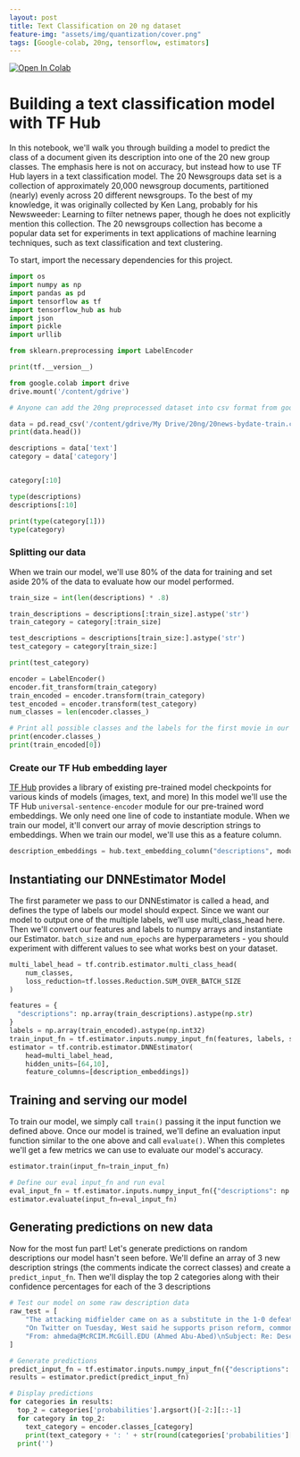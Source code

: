 ```yaml
---
layout: post
title: Text Classification on 20 ng dataset
feature-img: "assets/img/quantization/cover.png"
tags: [Google-colab, 20ng, tensorflow, estimators]
---
```

<a href="https://colab.research.google.com/github/shranith/ML-
notebooks/blob/master/text_classification_20ng.ipynb" target="_parent"><img
src="https://colab.research.google.com/assets/colab-badge.svg" alt="Open In
Colab"/></a>

# Building a text classification model with TF Hub

In this notebook, we'll walk
you through building a model to predict the class of a document given its
description into one of the 20 new group classes. The emphasis here is not on
accuracy, but instead how to use TF Hub layers in a text classification model.
The 20 Newsgroups data set is a collection of approximately 20,000 newsgroup
documents, partitioned (nearly) evenly across 20 different newsgroups. To the
best of my knowledge, it was originally collected by Ken Lang, probably for his
Newsweeder: Learning to filter netnews paper, though he does not explicitly
mention this collection. The 20 newsgroups collection has become a popular data
set for experiments in text applications of machine learning techniques, such as
text classification and text clustering.

To start, import the necessary
dependencies for this project.

```python
import os
import numpy as np
import pandas as pd
import tensorflow as tf
import tensorflow_hub as hub
import json
import pickle
import urllib

from sklearn.preprocessing import LabelEncoder

print(tf.__version__)
```

```python
from google.colab import drive
drive.mount('/content/gdrive')
```

```python
# Anyone can add the 20ng preprocessed dataset into csv format from google drive here https://drive.google.com/drive/folders/1xaQS8KsGWu7eQSZVcVYkNjFmmTaSXgpr?usp=sharing

data = pd.read_csv('/content/gdrive/My Drive/20ng/20news-bydate-train.csv')
print(data.head())

descriptions = data['text']
category = data['category']


category[:10]

```

```python
type(descriptions)
descriptions[:10]

print(type(category[1]))
type(category)

```

### Splitting our data
When we train our model, we'll use 80% of the data for
training and set aside 20% of the data to evaluate how our model performed.

```python
train_size = int(len(descriptions) * .8)

train_descriptions = descriptions[:train_size].astype('str')
train_category = category[:train_size]

test_descriptions = descriptions[train_size:].astype('str')
test_category = category[train_size:]
```

```python
print(test_category)
```

```python
encoder = LabelEncoder()
encoder.fit_transform(train_category)
train_encoded = encoder.transform(train_category)
test_encoded = encoder.transform(test_category)
num_classes = len(encoder.classes_)

# Print all possible classes and the labels for the first movie in our training dataset
print(encoder.classes_)
print(train_encoded[0])
```

### Create our TF Hub embedding layer
[TF Hub]() provides a library of existing
pre-trained model checkpoints for various kinds of models (images, text, and
more) In this model we'll use the TF Hub `universal-sentence-encoder` module for
our pre-trained word embeddings. We only need one line of code to instantiate
module. When we train our model, it'll convert our array of movie description
strings to embeddings. When we train our model, we'll use this as a feature
column.

```python
description_embeddings = hub.text_embedding_column("descriptions", module_spec="https://tfhub.dev/google/universal-sentence-encoder/3", trainable=False)

```

## Instantiating our DNNEstimator Model
The first parameter we pass to our
DNNEstimator is called a head, and defines the type of labels our model should
expect. Since we want our model to output one of the multiple labels, we’ll use
multi_class_head here. Then we'll convert our features and labels to numpy
arrays and instantiate our Estimator. `batch_size` and `num_epochs` are
hyperparameters - you should experiment with different values to see what works
best on your dataset.

```python
multi_label_head = tf.contrib.estimator.multi_class_head(
    num_classes,
    loss_reduction=tf.losses.Reduction.SUM_OVER_BATCH_SIZE
)
```

```python
features = {
  "descriptions": np.array(train_descriptions).astype(np.str)
}
labels = np.array(train_encoded).astype(np.int32)
train_input_fn = tf.estimator.inputs.numpy_input_fn(features, labels, shuffle=True, batch_size=32, num_epochs=25)
estimator = tf.contrib.estimator.DNNEstimator(
    head=multi_label_head,
    hidden_units=[64,10],
    feature_columns=[description_embeddings])
```

## Training and serving our model 
To train our model, we simply call `train()`
passing it the input function we defined above. Once our model is trained, we'll
define an evaluation input function similar to the one above and call
`evaluate()`. When this completes we'll get a few metrics we can use to evaluate
our model's accuracy.

```python
estimator.train(input_fn=train_input_fn)
```

```python
# Define our eval input_fn and run eval
eval_input_fn = tf.estimator.inputs.numpy_input_fn({"descriptions": np.array(test_descriptions).astype(np.str)}, test_encoded.astype(np.int32), shuffle=False)
estimator.evaluate(input_fn=eval_input_fn)
```

## Generating predictions on new data
Now for the most fun part! Let's generate
predictions on random descriptions our model hasn't seen before. We'll define an
array of 3 new description strings (the comments indicate the correct classes)
and create a `predict_input_fn`. Then we'll display the top 2 categories along
with their confidence percentages for each of the 3 descriptions

```python
# Test our model on some raw description data
raw_test = [
    "The attacking midfielder came on as a substitute in the 1-0 defeat to Pep Guardiola's side having not played since September's Carabao Cup win against Watford because of a hamstring injury.", # sports
    "On Twitter on Tuesday, West said he supports prison reform, common-sense gun laws and compassion for people seeking asylum, then denied that he had designed a logo for a branding exercise known as “Blexit,” which urges African Americans to leave the Democratic party. The concept, originated by Owens, claimed that West had designed the group’s merchandise.", # Politics
    "From: ahmeda@McRCIM.McGill.EDU (Ahmed Abu-Abed)\nSubject: Re: Desertification of the Negev\nOriginator: ahmeda@ice.mcrcim.mcgill.edu\nNntp-Posting-Host: ice.mcrcim.mcgill.edu\nOrganization: McGill Research Centre for  Intelligent Machines\nLines: 23\n\n\nIn article <1993Apr26.021105.25642@cs.brown.edu>, dzk@cs.brown.edu (Danny Keren) writes:\n|> This is nonsense. I lived in the Negev for many years and I can say\n|> for sure that no Beduins were \"moved\" or harmed in any way. On the\n|> contrary, their standard of living has climbed sharply; many of them\n|> now live in rather nice, permanent houses, and own cars. There are\n|> quite a few Beduin students in the Ben-Gurion university. There are\n|> good, friendly relations between them and the rest of the population.\n|> \n|> All the Beduins I met would be rather surprised to read Mr. Davidson's\n|> poster, I have to say.\n|> \n|> -Danny Keren.\n|> \n\nIt is nonsense, Danny, if you can refute it with proof. If you are citing your\nexperience then you should have been there in the 1940's (the article is\ncomparing the condition then with that now).\n\nOtherwise, it is you who is trying to change the facts.\n\n-Ahmed.\n", # politics.middleeast
]


```

```python
# Generate predictions
predict_input_fn = tf.estimator.inputs.numpy_input_fn({"descriptions": np.array(raw_test).astype(np.str)}, shuffle=False)
results = estimator.predict(predict_input_fn)
```

```python
# Display predictions
for categories in results:
  top_2 = categories['probabilities'].argsort()[-2:][::-1]
  for category in top_2:
    text_category = encoder.classes_[category]
    print(text_category + ': ' + str(round(categories['probabilities'][category] * 100, 2)) + '%')
  print('')
```
